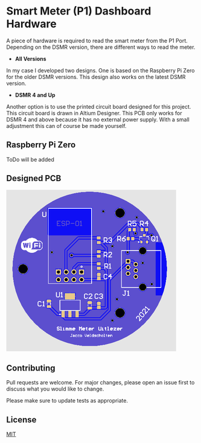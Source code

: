 # Smart Meter (P1) Dashboard Hardware

A piece of hardware is required to read the smart meter from the P1 Port. Depending on the DSMR version, there are different ways to read the meter.

- **All Versions**

In my case I developed two designs. One is based on the Raspberry Pi Zero for the older DSMR versions. This design also works on the latest DSMR version.

- **DSMR 4 and Up**

Another option is to use the printed circuit board designed for this project. This circuit board is drawn in Altium Designer. This PCB only works for DSMR 4 and above because it has no external power supply. With a small adjustment this can of course be made yourself.

## Raspberry Pi Zero
ToDo will be added

## Designed PCB
![render](/images/render.png)


## Contributing
Pull requests are welcome. For major changes, please open an issue first to discuss what you would like to change.

Please make sure to update tests as appropriate.

## License
[MIT](https://choosealicense.com/licenses/mit/)